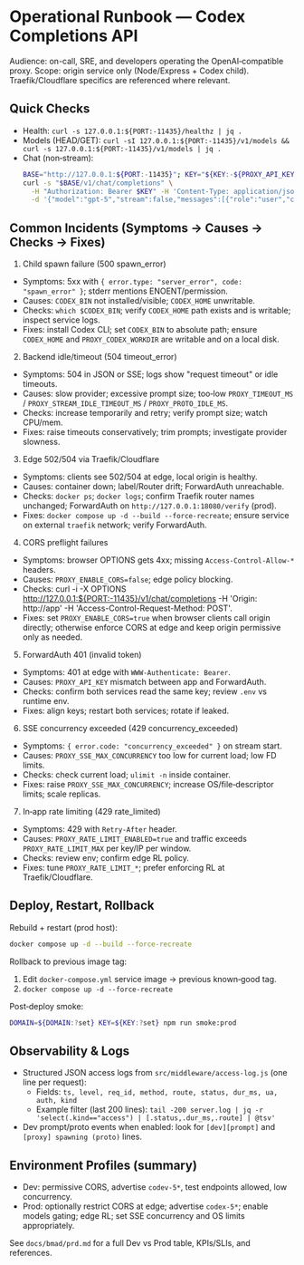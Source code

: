# Operational Runbook — Codex Completions API

Audience: on-call, SRE, and developers operating the OpenAI‑compatible proxy.
Scope: origin service only (Node/Express + Codex child). Traefik/Cloudflare specifics are referenced where relevant.

## Quick Checks

- Health: `curl -s 127.0.0.1:${PORT:-11435}/healthz | jq .`
- Models (HEAD/GET): `curl -sI 127.0.0.1:${PORT:-11435}/v1/models && curl -s 127.0.0.1:${PORT:-11435}/v1/models | jq .`
- Chat (non‑stream):
  ```bash
  BASE="http://127.0.0.1:${PORT:-11435}"; KEY="${KEY:-${PROXY_API_KEY:-codex-local-secret}}"
  curl -s "$BASE/v1/chat/completions" \
    -H "Authorization: Bearer $KEY" -H 'Content-Type: application/json' \
    -d '{"model":"gpt-5","stream":false,"messages":[{"role":"user","content":"ping"}]}' | jq .
  ```

## Common Incidents (Symptoms → Causes → Checks → Fixes)

1. Child spawn failure (500 spawn_error)

- Symptoms: 5xx with `{ error.type: "server_error", code: "spawn_error" }`; stderr mentions ENOENT/permission.
- Causes: `CODEX_BIN` not installed/visible; `CODEX_HOME` unwritable.
- Checks: `which $CODEX_BIN`; verify `CODEX_HOME` path exists and is writable; inspect service logs.
- Fixes: install Codex CLI; set `CODEX_BIN` to absolute path; ensure `CODEX_HOME` and `PROXY_CODEX_WORKDIR` are writable and on a local disk.

2. Backend idle/timeout (504 timeout_error)

- Symptoms: 504 in JSON or SSE; logs show "request timeout" or idle timeouts.
- Causes: slow provider; excessive prompt size; too‑low `PROXY_TIMEOUT_MS` / `PROXY_STREAM_IDLE_TIMEOUT_MS` / `PROXY_PROTO_IDLE_MS`.
- Checks: increase temporarily and retry; verify prompt size; watch CPU/mem.
- Fixes: raise timeouts conservatively; trim prompts; investigate provider slowness.

3. Edge 502/504 via Traefik/Cloudflare

- Symptoms: clients see 502/504 at edge, local origin is healthy.
- Causes: container down; label/Router drift; ForwardAuth unreachable.
- Checks: `docker ps`; `docker logs`; confirm Traefik router names unchanged; ForwardAuth on `http://127.0.0.1:18080/verify` (prod).
- Fixes: `docker compose up -d --build --force-recreate`; ensure service on external `traefik` network; verify ForwardAuth.

4. CORS preflight failures

- Symptoms: browser OPTIONS gets 4xx; missing `Access-Control-Allow-*` headers.
- Causes: `PROXY_ENABLE_CORS=false`; edge policy blocking.
- Checks: curl -i -X OPTIONS http://127.0.0.1:${PORT:-11435}/v1/chat/completions -H 'Origin: http://app' -H 'Access-Control-Request-Method: POST'.
- Fixes: set `PROXY_ENABLE_CORS=true` when browser clients call origin directly; otherwise enforce CORS at edge and keep origin permissive only as needed.

5. ForwardAuth 401 (invalid token)

- Symptoms: 401 at edge with `WWW-Authenticate: Bearer`.
- Causes: `PROXY_API_KEY` mismatch between app and ForwardAuth.
- Checks: confirm both services read the same key; review `.env` vs runtime env.
- Fixes: align keys; restart both services; rotate if leaked.

6. SSE concurrency exceeded (429 concurrency_exceeded)

- Symptoms: `{ error.code: "concurrency_exceeded" }` on stream start.
- Causes: `PROXY_SSE_MAX_CONCURRENCY` too low for current load; low FD limits.
- Checks: check current load; `ulimit -n` inside container.
- Fixes: raise `PROXY_SSE_MAX_CONCURRENCY`; increase OS/file‑descriptor limits; scale replicas.

7. In‑app rate limiting (429 rate_limited)

- Symptoms: 429 with `Retry-After` header.
- Causes: `PROXY_RATE_LIMIT_ENABLED=true` and traffic exceeds `PROXY_RATE_LIMIT_MAX` per key/IP per window.
- Checks: review env; confirm edge RL policy.
- Fixes: tune `PROXY_RATE_LIMIT_*`; prefer enforcing RL at Traefik/Cloudflare.

## Deploy, Restart, Rollback

Rebuild + restart (prod host):

```bash
docker compose up -d --build --force-recreate
```

Rollback to previous image tag:

1. Edit `docker-compose.yml` service image → previous known‑good tag.
2. `docker compose up -d --force-recreate`

Post‑deploy smoke:

```bash
DOMAIN=${DOMAIN:?set} KEY=${KEY:?set} npm run smoke:prod
```

## Observability & Logs

- Structured JSON access logs from `src/middleware/access-log.js` (one line per request):
  - Fields: `ts, level, req_id, method, route, status, dur_ms, ua, auth, kind`
  - Example filter (last 200 lines): `tail -200 server.log | jq -r 'select(.kind=="access") | [.status,.dur_ms,.route] | @tsv'`
- Dev prompt/proto events when enabled: look for `[dev][prompt]` and `[proxy] spawning (proto)` lines.

## Environment Profiles (summary)

- Dev: permissive CORS, advertise `codev-5*`, test endpoints allowed, low concurrency.
- Prod: optionally restrict CORS at edge; advertise `codex-5*`; enable models gating; edge RL; set SSE concurrency and OS limits appropriately.

See `docs/bmad/prd.md` for a full Dev vs Prod table, KPIs/SLIs, and references.
